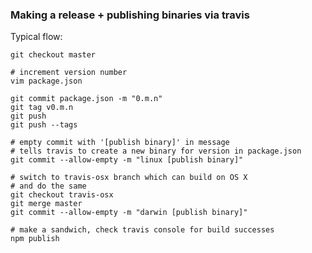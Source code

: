 ### Making a release + publishing binaries via travis

Typical flow:

    git checkout master

    # increment version number
    vim package.json

    git commit package.json -m "0.m.n"
    git tag v0.m.n
    git push
    git push --tags

    # empty commit with '[publish binary]' in message
    # tells travis to create a new binary for version in package.json
    git commit --allow-empty -m "linux [publish binary]"

    # switch to travis-osx branch which can build on OS X
    # and do the same
    git checkout travis-osx
    git merge master
    git commit --allow-empty -m "darwin [publish binary]"

    # make a sandwich, check travis console for build successes
    npm publish
